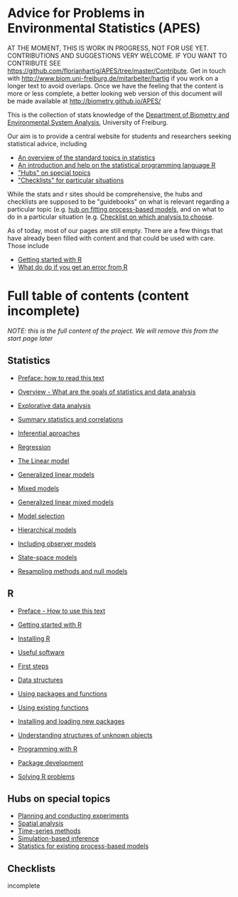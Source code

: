 Advice for Problems in Environmental Statistics (APES)
====

AT THE MOMENT, THIS IS WORK IN PROGRESS, NOT FOR USE YET. CONTRIBUTIONS AND SUGGESTIONS VERY WELCOME. IF YOU WANT TO CONTRIBUTE SEE https://github.com/florianhartig/APES/tree/master/Contribute. Get in touch with http://www.biom.uni-freiburg.de/mitarbeiter/hartig if you work on a longer text to avoid overlaps. Once we have the feeling that the content is more or less complete, a better looking web version of this document will be made available at http://biometry.github.io/APES/

This is the collection of stats knowledge of the [Department of Biometry and Environmental System Analysis](http://www.biom.uni-freiburg.de/), University of Freiburg. 

Our aim is to provide a central website for students and researchers seeking statistical advice, including

* [An overview of the standard topics in statistics](/Stats)
* [An introduction and help on the statistical programming language R](/R)
* ["Hubs" on special topics](/Hubs)
* ["Checklists" for particular situations](/checklists)

While the stats and r sites should be comprehensive, the hubs and checklists are supposed to be "guidebooks" on what is relevant regarding a particular topic (e.g. [hub on fitting process-based models](/Hubs/hub-fittingProcessBasedModels.md), and on what to do in a particular situation  (e.g. [Checklist on which analysis to choose](/checklists/whichAnalysis.md).

As of today, most of our pages are still empty. There are a few things that have already been filled with content and that could be used with care. Those include 

* [Getting started with R](/R/R10-gettingStarted.md)
*	[What do do if you get an error from R](/R/R60-Problems.md)


# Full table of contents (content incomplete)

*NOTE: this is the full content of the project. We will remove this from the start page later*


## Statistics

* [Preface: how to read this text](/Stats/stats00-preface.md)

* [Overview - What are the goals of statistics and data analysis](/Stats/stats01-overview.md)
* [Explorative data analysis](/Stats/stats02-explorativeDataAnalysis.md)
* [Summary statistics and correlations](/Stats/stats04-summaries.md)
* [Inferential aproaches](/Stats/stats10-inference.md)
* [Regression](/Stats/stats20-regression.md)
 * [The Linear model](/Stats/)
 * [Generalized linear models](/Stats/)
 * [Mixed models](/Stats/)
 * [Generalized linear mixed models](/Stats/)
*	[Model selection](/Stats/stats30-modelSelection.md)
*	[Hierarchical models](/Stats/stats40-hierarchicalModels.md)
 * [Including observer models](/Stats/)
 * [State-space models](/Stats/)
*	[Resampling methods and null models](/Stats/)

## R


* [Preface - How to use this text](/R/R00-Preface.md)

*	[Getting started with R](/R/R10-gettingStarted.md)
 *	[Installing R](/R/)
 *	[Useful software](/R/)
 *	[First steps](/R/)
*	[Data structures](/R/R20-DataStructures.md)
*	[Using packages and functions](/R/R30-FunctionsAndPackages.md)
 * [Using existing functions](/R/)
 * [Installing and loading new packages](/R/)
 * [Understanding structures of unknown objects](/R/)
* [Programming with R](/R/R40-ProgrammingWithR.md)
* [Package development](/R/R50-PackageDevelopment.md)
* [Solving R problems](/R/R60-Problems.md)


## Hubs on special topics

* [Planning and conducting experiments](/Hubs/hub-experimentalDesign.md)
* [Spatial analysis](/Hubs/hub-spatialAnalysis.md)
* [Time-series methods](/Hubs/time-series.md)
* [Simulation-based inference](/Hubs/hub-simulationBasedInference.md)
* [Statistics for existing process-based models](/Hubs/hub-fittingProcessBasedModels.md)


## Checklists

incomplete 

